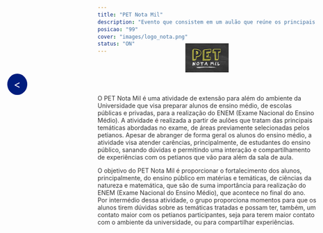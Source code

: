 ```yaml
---
title: "PET Nota Mil"
description: "Evento que consistem em um aulão que reúne os principais assuntos cobrados no Exame Nacional do Ensino Médio"
posicao: "99"
cover: "images/logo_nota.png"
status: "ON"
---
```

<!-- imagem da atividade-->
<div style="text-align: center; margin-top: -40px;"> <!-- Reduzindo a margem superior -->
  <img src="/atividades/PET-Nota-Mil/images/logo_nota.png" alt="Imagem Centralizada" style="width: 20%; height: auto;">
</div>
<!--Botão para voltar para a página anterior-->
<a href="javascript:history.back()" style="position: fixed; center: 20px; left: 20px; background-color: #001D7E; color: white; padding: 10px 15px; border-radius: 50%; text-decoration: none; font-size: 24px; z-index: 1000;">&lt;</a>
<!--  o conterúdo começa a partir daqui -->
<br><br><p style="color: #333;">
  O PET Nota Mil é uma atividade de extensão para além do ambiente da Universidade que visa
  preparar alunos de ensino médio, de escolas públicas e privadas, para a realização do ENEM (Exame
  Nacional do Ensino Médio). A atividade é realizada a partir de aulões que tratam das principais
  temáticas abordadas no exame, de áreas previamente selecionadas pelos petianos. Apesar de
  abranger de forma geral os alunos do ensino médio, a atividade visa atender carências,
  principalmente, de estudantes do ensino público, sanando dúvidas e permitindo uma interação e
  compartilhamento de experiências com os petianos que vão para além da sala de aula.
</p>
<p style="color: #333;">
  O objetivo do PET Nota Mil é proporcionar o fortalecimento dos alunos, principalmente, do ensino
  público em matérias e temáticas, de ciências da natureza e matemática, que são de suma
  importância para realização do ENEM (Exame Nacional do Ensino Médio), que acontece no final do
  ano. Por intermédio dessa atividade, o grupo proporciona momentos para que os alunos tirem
  dúvidas sobre as temáticas tratadas e possam ter, também, um contato maior com os petianos
  participantes, seja para terem maior contato com o ambiente da universidade, ou para compartilhar
  experiências.
</p><br><br>